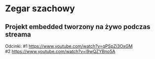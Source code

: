 # Zegar szachowy  
## Projekt embedded tworzony na żywo podczas streama  

Odcinki:
#1 https://www.youtube.com/watch?v=qPSpZi3OxGM  
#2 https://www.youtube.com/watch?v=i9wQZYBno5A  

